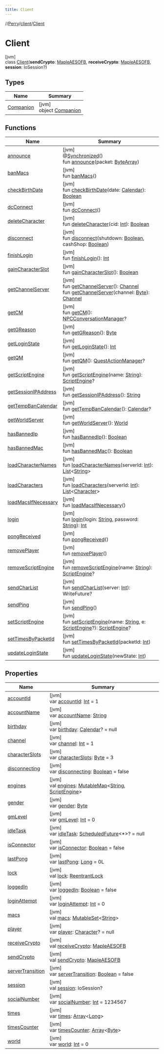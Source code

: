 ```yaml
---
title: Client
---
```

//[Perry](../../../index.html)/[client](../index.html)/[Client](index.html)



# Client



[jvm]\
class [Client](index.html)(**sendCrypto**: [MapleAESOFB](../../tools/-maple-a-e-s-o-f-b/index.html), **receiveCrypto**: [MapleAESOFB](../../tools/-maple-a-e-s-o-f-b/index.html), **session**: IoSession?)



## Types


| Name | Summary |
|---|---|
| [Companion](-companion/index.html) | [jvm]<br>object [Companion](-companion/index.html) |


## Functions


| Name | Summary |
|---|---|
| [announce](announce.html) | [jvm]<br>@[Synchronized](https://kotlinlang.org/api/latest/jvm/stdlib/kotlin.jvm/-synchronized/index.html)()<br>fun [announce](announce.html)(packet: [ByteArray](https://kotlinlang.org/api/latest/jvm/stdlib/kotlin/-byte-array/index.html)) |
| [banMacs](ban-macs.html) | [jvm]<br>fun [banMacs](ban-macs.html)() |
| [checkBirthDate](check-birth-date.html) | [jvm]<br>fun [checkBirthDate](check-birth-date.html)(date: [Calendar](https://docs.oracle.com/javase/8/docs/api/java/util/Calendar.html)): [Boolean](https://kotlinlang.org/api/latest/jvm/stdlib/kotlin/-boolean/index.html) |
| [dcConnect](dc-connect.html) | [jvm]<br>fun [dcConnect](dc-connect.html)() |
| [deleteCharacter](delete-character.html) | [jvm]<br>fun [deleteCharacter](delete-character.html)(cid: [Int](https://kotlinlang.org/api/latest/jvm/stdlib/kotlin/-int/index.html)): [Boolean](https://kotlinlang.org/api/latest/jvm/stdlib/kotlin/-boolean/index.html) |
| [disconnect](disconnect.html) | [jvm]<br>fun [disconnect](disconnect.html)(shutdown: [Boolean](https://kotlinlang.org/api/latest/jvm/stdlib/kotlin/-boolean/index.html), cashShop: [Boolean](https://kotlinlang.org/api/latest/jvm/stdlib/kotlin/-boolean/index.html)) |
| [finishLogin](finish-login.html) | [jvm]<br>fun [finishLogin](finish-login.html)(): [Int](https://kotlinlang.org/api/latest/jvm/stdlib/kotlin/-int/index.html) |
| [gainCharacterSlot](gain-character-slot.html) | [jvm]<br>fun [gainCharacterSlot](gain-character-slot.html)(): [Boolean](https://kotlinlang.org/api/latest/jvm/stdlib/kotlin/-boolean/index.html) |
| [getChannelServer](get-channel-server.html) | [jvm]<br>fun [getChannelServer](get-channel-server.html)(): [Channel](../../net.server.channel/-channel/index.html)<br>fun [getChannelServer](get-channel-server.html)(channel: [Byte](https://kotlinlang.org/api/latest/jvm/stdlib/kotlin/-byte/index.html)): [Channel](../../net.server.channel/-channel/index.html) |
| [getCM](get-c-m.html) | [jvm]<br>fun [getCM](get-c-m.html)(): [NPCConversationManager](../../scripting.npc/-n-p-c-conversation-manager/index.html)? |
| [getGReason](get-g-reason.html) | [jvm]<br>fun [getGReason](get-g-reason.html)(): [Byte](https://kotlinlang.org/api/latest/jvm/stdlib/kotlin/-byte/index.html) |
| [getLoginState](get-login-state.html) | [jvm]<br>fun [getLoginState](get-login-state.html)(): [Int](https://kotlinlang.org/api/latest/jvm/stdlib/kotlin/-int/index.html) |
| [getQM](get-q-m.html) | [jvm]<br>fun [getQM](get-q-m.html)(): [QuestActionManager](../../scripting.quest/-quest-action-manager/index.html)? |
| [getScriptEngine](get-script-engine.html) | [jvm]<br>fun [getScriptEngine](get-script-engine.html)(name: [String](https://kotlinlang.org/api/latest/jvm/stdlib/kotlin/-string/index.html)): [ScriptEngine](https://docs.oracle.com/javase/8/docs/api/javax/script/ScriptEngine.html)? |
| [getSessionIPAddress](get-session-i-p-address.html) | [jvm]<br>fun [getSessionIPAddress](get-session-i-p-address.html)(): [String](https://kotlinlang.org/api/latest/jvm/stdlib/kotlin/-string/index.html) |
| [getTempBanCalendar](get-temp-ban-calendar.html) | [jvm]<br>fun [getTempBanCalendar](get-temp-ban-calendar.html)(): [Calendar](https://docs.oracle.com/javase/8/docs/api/java/util/Calendar.html)? |
| [getWorldServer](get-world-server.html) | [jvm]<br>fun [getWorldServer](get-world-server.html)(): [World](../../net.server.world/-world/index.html) |
| [hasBannedIp](has-banned-ip.html) | [jvm]<br>fun [hasBannedIp](has-banned-ip.html)(): [Boolean](https://kotlinlang.org/api/latest/jvm/stdlib/kotlin/-boolean/index.html) |
| [hasBannedMac](has-banned-mac.html) | [jvm]<br>fun [hasBannedMac](has-banned-mac.html)(): [Boolean](https://kotlinlang.org/api/latest/jvm/stdlib/kotlin/-boolean/index.html) |
| [loadCharacterNames](load-character-names.html) | [jvm]<br>fun [loadCharacterNames](load-character-names.html)(serverId: [Int](https://kotlinlang.org/api/latest/jvm/stdlib/kotlin/-int/index.html)): [List](https://kotlinlang.org/api/latest/jvm/stdlib/kotlin.collections/-list/index.html)<[String](https://kotlinlang.org/api/latest/jvm/stdlib/kotlin/-string/index.html)> |
| [loadCharacters](load-characters.html) | [jvm]<br>fun [loadCharacters](load-characters.html)(serverId: [Int](https://kotlinlang.org/api/latest/jvm/stdlib/kotlin/-int/index.html)): [List](https://kotlinlang.org/api/latest/jvm/stdlib/kotlin.collections/-list/index.html)<[Character](../-character/index.html)> |
| [loadMacsIfNecessary](load-macs-if-necessary.html) | [jvm]<br>fun [loadMacsIfNecessary](load-macs-if-necessary.html)() |
| [login](login.html) | [jvm]<br>fun [login](login.html)(login: [String](https://kotlinlang.org/api/latest/jvm/stdlib/kotlin/-string/index.html), password: [String](https://kotlinlang.org/api/latest/jvm/stdlib/kotlin/-string/index.html)): [Int](https://kotlinlang.org/api/latest/jvm/stdlib/kotlin/-int/index.html) |
| [pongReceived](pong-received.html) | [jvm]<br>fun [pongReceived](pong-received.html)() |
| [removePlayer](remove-player.html) | [jvm]<br>fun [removePlayer](remove-player.html)() |
| [removeScriptEngine](remove-script-engine.html) | [jvm]<br>fun [removeScriptEngine](remove-script-engine.html)(name: [String](https://kotlinlang.org/api/latest/jvm/stdlib/kotlin/-string/index.html)): [ScriptEngine](https://docs.oracle.com/javase/8/docs/api/javax/script/ScriptEngine.html)? |
| [sendCharList](send-char-list.html) | [jvm]<br>fun [sendCharList](send-char-list.html)(server: [Int](https://kotlinlang.org/api/latest/jvm/stdlib/kotlin/-int/index.html)): WriteFuture? |
| [sendPing](send-ping.html) | [jvm]<br>fun [sendPing](send-ping.html)() |
| [setScriptEngine](set-script-engine.html) | [jvm]<br>fun [setScriptEngine](set-script-engine.html)(name: [String](https://kotlinlang.org/api/latest/jvm/stdlib/kotlin/-string/index.html), e: [ScriptEngine](https://docs.oracle.com/javase/8/docs/api/javax/script/ScriptEngine.html)?): [ScriptEngine](https://docs.oracle.com/javase/8/docs/api/javax/script/ScriptEngine.html)? |
| [setTimesByPacketId](set-times-by-packet-id.html) | [jvm]<br>fun [setTimesByPacketId](set-times-by-packet-id.html)(packetId: [Int](https://kotlinlang.org/api/latest/jvm/stdlib/kotlin/-int/index.html)) |
| [updateLoginState](update-login-state.html) | [jvm]<br>fun [updateLoginState](update-login-state.html)(newState: [Int](https://kotlinlang.org/api/latest/jvm/stdlib/kotlin/-int/index.html)) |


## Properties


| Name | Summary |
|---|---|
| [accountId](account-id.html) | [jvm]<br>var [accountId](account-id.html): [Int](https://kotlinlang.org/api/latest/jvm/stdlib/kotlin/-int/index.html) = 1 |
| [accountName](account-name.html) | [jvm]<br>var [accountName](account-name.html): [String](https://kotlinlang.org/api/latest/jvm/stdlib/kotlin/-string/index.html) |
| [birthday](birthday.html) | [jvm]<br>var [birthday](birthday.html): [Calendar](https://docs.oracle.com/javase/8/docs/api/java/util/Calendar.html)? = null |
| [channel](channel.html) | [jvm]<br>var [channel](channel.html): [Int](https://kotlinlang.org/api/latest/jvm/stdlib/kotlin/-int/index.html) = 1 |
| [characterSlots](character-slots.html) | [jvm]<br>var [characterSlots](character-slots.html): [Byte](https://kotlinlang.org/api/latest/jvm/stdlib/kotlin/-byte/index.html) = 3 |
| [disconnecting](disconnecting.html) | [jvm]<br>var [disconnecting](disconnecting.html): [Boolean](https://kotlinlang.org/api/latest/jvm/stdlib/kotlin/-boolean/index.html) = false |
| [engines](engines.html) | [jvm]<br>val [engines](engines.html): [MutableMap](https://kotlinlang.org/api/latest/jvm/stdlib/kotlin.collections/-mutable-map/index.html)<[String](https://kotlinlang.org/api/latest/jvm/stdlib/kotlin/-string/index.html), [ScriptEngine](https://docs.oracle.com/javase/8/docs/api/javax/script/ScriptEngine.html)> |
| [gender](gender.html) | [jvm]<br>var [gender](gender.html): [Byte](https://kotlinlang.org/api/latest/jvm/stdlib/kotlin/-byte/index.html) |
| [gmLevel](gm-level.html) | [jvm]<br>var [gmLevel](gm-level.html): [Int](https://kotlinlang.org/api/latest/jvm/stdlib/kotlin/-int/index.html) = 0 |
| [idleTask](idle-task.html) | [jvm]<br>var [idleTask](idle-task.html): [ScheduledFuture](https://docs.oracle.com/javase/8/docs/api/java/util/concurrent/ScheduledFuture.html)<*>? = null |
| [isConnector](is-connector.html) | [jvm]<br>var [isConnector](is-connector.html): [Boolean](https://kotlinlang.org/api/latest/jvm/stdlib/kotlin/-boolean/index.html) = false |
| [lastPong](last-pong.html) | [jvm]<br>var [lastPong](last-pong.html): [Long](https://kotlinlang.org/api/latest/jvm/stdlib/kotlin/-long/index.html) = 0L |
| [lock](lock.html) | [jvm]<br>val [lock](lock.html): [ReentrantLock](https://docs.oracle.com/javase/8/docs/api/java/util/concurrent/locks/ReentrantLock.html) |
| [loggedIn](logged-in.html) | [jvm]<br>var [loggedIn](logged-in.html): [Boolean](https://kotlinlang.org/api/latest/jvm/stdlib/kotlin/-boolean/index.html) = false |
| [loginAttempt](login-attempt.html) | [jvm]<br>var [loginAttempt](login-attempt.html): [Int](https://kotlinlang.org/api/latest/jvm/stdlib/kotlin/-int/index.html) = 0 |
| [macs](macs.html) | [jvm]<br>val [macs](macs.html): [MutableSet](https://kotlinlang.org/api/latest/jvm/stdlib/kotlin.collections/-mutable-set/index.html)<[String](https://kotlinlang.org/api/latest/jvm/stdlib/kotlin/-string/index.html)> |
| [player](player.html) | [jvm]<br>var [player](player.html): [Character](../-character/index.html)? = null |
| [receiveCrypto](receive-crypto.html) | [jvm]<br>val [receiveCrypto](receive-crypto.html): [MapleAESOFB](../../tools/-maple-a-e-s-o-f-b/index.html) |
| [sendCrypto](send-crypto.html) | [jvm]<br>val [sendCrypto](send-crypto.html): [MapleAESOFB](../../tools/-maple-a-e-s-o-f-b/index.html) |
| [serverTransition](server-transition.html) | [jvm]<br>var [serverTransition](server-transition.html): [Boolean](https://kotlinlang.org/api/latest/jvm/stdlib/kotlin/-boolean/index.html) = false |
| [session](session.html) | [jvm]<br>val [session](session.html): IoSession? |
| [socialNumber](social-number.html) | [jvm]<br>var [socialNumber](social-number.html): [Int](https://kotlinlang.org/api/latest/jvm/stdlib/kotlin/-int/index.html) = 1234567 |
| [times](times.html) | [jvm]<br>var [times](times.html): [Array](https://kotlinlang.org/api/latest/jvm/stdlib/kotlin/-array/index.html)<[Long](https://kotlinlang.org/api/latest/jvm/stdlib/kotlin/-long/index.html)> |
| [timesCounter](times-counter.html) | [jvm]<br>var [timesCounter](times-counter.html): [Array](https://kotlinlang.org/api/latest/jvm/stdlib/kotlin/-array/index.html)<[Byte](https://kotlinlang.org/api/latest/jvm/stdlib/kotlin/-byte/index.html)> |
| [world](world.html) | [jvm]<br>var [world](world.html): [Int](https://kotlinlang.org/api/latest/jvm/stdlib/kotlin/-int/index.html) = 0 |

